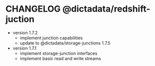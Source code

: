 # CHANGELOG @dictadata/redshift-juction

- version 1.7.2
  - implement junction capabilities
  - update to @dictadata/storage-junctions 1.7.5
- version 1.7.1
  - implement storage-junction interfaces
  - implement basic read and write streams
  